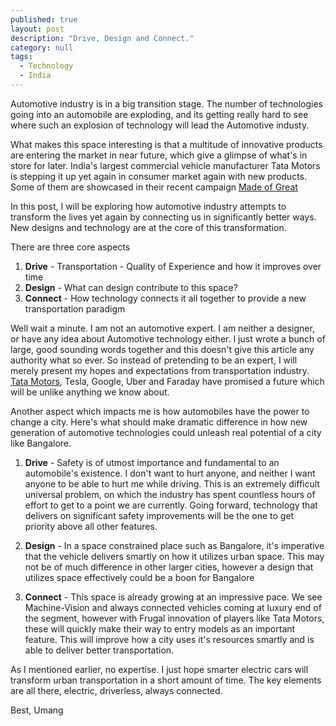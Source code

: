 ```yaml
---
published: true 
layout: post
description: "Drive, Design and Connect."
category: null
tags: 
  - Technology
  - India
---
```


Automotive industry is in a big transition stage. The number of technologies going into an automobile are exploding, and its getting really hard to see where such an explosion of technology will lead the Automotive industy.

What makes this space interesting is that a multitude of innovative products are entering the market in near future, which give a glimpse of what's in store for later. India's largest commercial vehicle manufacturer Tata Motors is stepping it up yet again in consumer market again with new products. Some of them are showcased in their recent campaign [Made of Great]

In this post, I will be exploring how automotive industry attempts to transform the lives yet again by connecting us in significantly better ways. New designs and technology are at the core of this transformation. 

There are three core aspects

1. **Drive** - Transportation - Quality of Experience and how it improves over time
2. **Design** - What can design contribute to this space?
3. **Connect** - How technology connects it all together to provide a new transportation paradigm


Well wait a minute. I am not an automotive expert. I am neither a designer, or have any idea about Automotive technology either. I just wrote a bunch of large, good sounding words together and this doesn't give this article any authority what so ever. So instead of pretending to be an expert, I will merely present my hopes and expectations from transportation industry. [Tata Motors], Tesla, Google, Uber and Faraday have promised a future which will be unlike anything we know about.

Another aspect which impacts me is how automobiles have the power to change a city. Here's what should make dramatic difference in how new generation of automotive technologies could unleash real potential of a city like Bangalore.

1. **Drive** - Safety is of utmost importance and fundamental to an automobile's existence. I don't want to hurt anyone, and neither I want anyone to be able to hurt me while driving. This is an extremely difficult universal problem, on which the industry has spent countless hours of effort to get to a point we are currently. Going forward, technology that delivers on significant safety improvements will be the one to get priority above all other features.

2. **Design** - In a space constrained place such as Bangalore, it's imperative that the vehicle delivers smartly on how it utilizes urban space. This may not be of much difference in other larger cities, however a design that utilizes space effectively could be a boon for Bangalore

3. **Connect** - This space is already growing at an impressive pace. We see Machine-Vision and always connected vehicles coming at luxury end of the segment, however with Frugal innovation of players like Tata Motors, these will quickly make their way to entry models as an important feature. This will improve how a city uses it's resources smartly and is able to deliver better transportation.

As I mentioned earlier, no expertise. I just hope smarter electric cars will transform urban transportation in a short amount of time. The key elements are all there, electric, driverless, always connected.

Best, Umang


[Link1]:http://umangsaini.in
[Made of Great]:http://madeofgreat.tatamotors.com/
[Tata Motors]:http://www.tatamotors.com/
